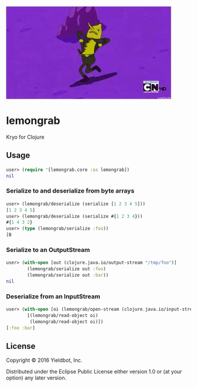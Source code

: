 ![Lemongrab](doc/lemongrab.gif)

# lemongrab

Kryo for Clojure

## Usage

``` clojure
user> (require '[lemongrab.core :as lemongrab])
nil
```

### Serialize to and deserialize from byte arrays

``` clojure
user> (lemongrab/deserialize (serialize [1 2 3 4 5]))
[1 2 3 4 5]
user> (lemongrab/deserialize (serialize #{1 2 3 4}))
#{1 4 3 2}
user> (type (lemongrab/serialize :foo))
[B
```

### Serialize to an OutputStream

``` clojure
user> (with-open [out (clojure.java.io/output-stream "/tmp/foo")]
        (lemongrab/serialize out :foo)
        (lemongrab/serialize out :bar))
nil
```

### Deserialize from an InputStream

``` clojure
user> (with-open [oi (lemongrab/open-stream (clojure.java.io/input-stream "/tmp/foo"))]
        [(lemongrab/read-object oi)
         (lemongrab/read-object oi)])
[:foo :bar]
```

## License

Copyright © 2016 Yieldbot, Inc. 

Distributed under the Eclipse Public License either version 1.0 or (at
your option) any later version.
